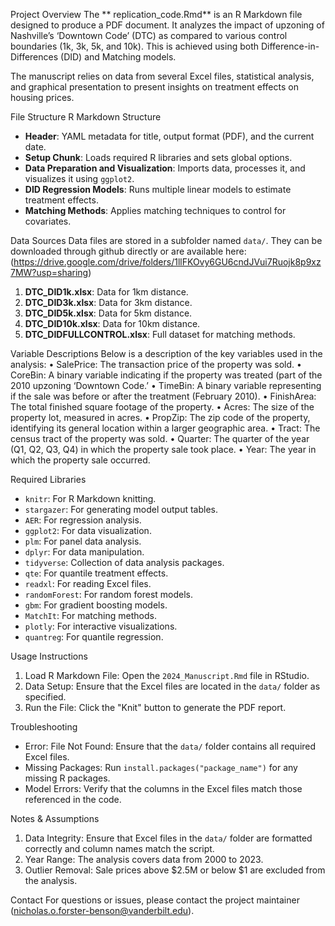Project Overview
The ** replication_code.Rmd** is an R Markdown file designed to produce a PDF document. It analyzes the impact of upzoning of Nashville’s ‘Downtown Code’ (DTC) as compared to various control boundaries (1k, 3k, 5k, and 10k). This is achieved using both Difference-in-Differences (DID) and Matching models.

The manuscript relies on data from several Excel files, statistical analysis, and graphical presentation to present insights on treatment effects on housing prices.

 
File Structure
R Markdown Structure
- **Header**: YAML metadata for title, output format (PDF), and the current date.
- **Setup Chunk**: Loads required R libraries and sets global options.
- **Data Preparation and Visualization**: Imports data, processes it, and visualizes it using `ggplot2`.
- **DID Regression Models**: Runs multiple linear models to estimate treatment effects.
- **Matching Methods**: Applies matching techniques to control for covariates.

Data Sources
Data files are stored in a subfolder named `data/`. They can be downloaded through github directly or are available here: (https://drive.google.com/drive/folders/1llFKOvy6GU6cndJVui7Ruojk8p9xz7MW?usp=sharing)

1. **DTC_DID1k.xlsx**: Data for 1km distance.
2. **DTC_DID3k.xlsx**: Data for 3km distance.
3. **DTC_DID5k.xlsx**: Data for 5km distance.
4. **DTC_DID10k.xlsx**: Data for 10km distance.
5. **DTC_DIDFULLCONTROL.xlsx**: Full dataset for matching methods.






 Variable Descriptions
Below is a description of the key variables used in the analysis:
•	SalePrice: The transaction price of the property was sold.
•	CoreBin: A binary variable indicating if the property was treated (part of the 2010 upzoning ‘Downtown Code.’
•	TimeBin: A binary variable representing if the sale was before or after the treatment (February 2010).
•	FinishArea: The total finished square footage of the property.
•	Acres: The size of the property lot, measured in acres.
•	PropZip: The zip code of the property, identifying its general location within a larger geographic area.
•	Tract: The census tract of the property was sold.
•	Quarter: The quarter of the year (Q1, Q2, Q3, Q4) in which the property sale took place.
•	Year: The year in which the property sale occurred.
 
Required Libraries

- `knitr`: For R Markdown knitting.
- `stargazer`: For generating model output tables.
- `AER`: For regression analysis.
- `ggplot2`: For data visualization.
- `plm`: For panel data analysis.
- `dplyr`: For data manipulation.
- `tidyverse`: Collection of data analysis packages.
- `qte`: For quantile treatment effects.
- `readxl`: For reading Excel files.
- `randomForest`: For random forest models.
- `gbm`: For gradient boosting models.
- `MatchIt`: For matching methods.
- `plotly`: For interactive visualizations.
- `quantreg`: For quantile regression.


 Usage Instructions
1. Load R Markdown File: Open the `2024_Manuscript.Rmd` file in RStudio.
2. Data Setup: Ensure that the Excel files are located in the `data/` folder as specified.
3. Run the File: Click the "Knit" button to generate the PDF report.
 
Troubleshooting
- Error: File Not Found: Ensure that the `data/` folder contains all required Excel files.
- Missing Packages: Run `install.packages("package_name")` for any missing R packages.
- Model Errors: Verify that the columns in the Excel files match those referenced in the code.
 
Notes & Assumptions
1. Data Integrity: Ensure that Excel files in the `data/` folder are formatted correctly and column names match the script.
2. Year Range: The analysis covers data from 2000 to 2023.
3. Outlier Removal: Sale prices above $2.5M or below $1 are excluded from the analysis.
 

Contact
For questions or issues, please contact the project maintainer 
(nicholas.o.forster-benson@vanderbilt.edu).


